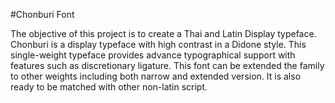 #Chonburi Font

The objective of this project is to create a Thai and Latin Display typeface. Chonburi is a display typeface with high contrast in a Didone style. This single-weight typeface provides advance typographical support with features such as discretionary ligature. This font can be extended the family to other weights including both narrow and extended version. It is also ready to be matched with other non-latin script.
